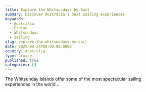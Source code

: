 ```yaml
---
title: Explore the Whitsundays by Sail
summary: Discover Australia's best sailing experiences
keywords:
  - Australia
  - Cruise
  - Whitsundays
  - sailing
slug: explore-the-whitsundays-by-sail
date: 2025-04-24T00:00:00.000Z
country: Australia
type: Cruise
published: true
categories: []
---
```


The Whitsunday Islands offer some of the most spectacular sailing experiences in the world...
